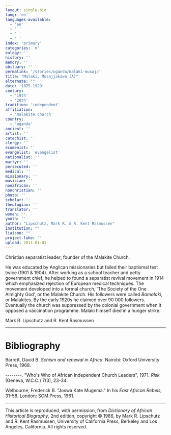 ```yaml
---
layout: single-bio
lang: 'en'
languages-available:
  - 'en'
  - ' '
  - ' '
  - ' '
index: 'primary'
categories: 'm'
eulogy: ''
history: ''
memory: ''
obituary: ''
permalink: '/stories/uganda/malaki-musaj/'
title: "Malaki, Musajjakawa (A)"
alternate: ""
date: '1875-1929'
century:
  - '19th'
  - '20th'
tradition: 'independent'
affiliation:
  - 'malakite church'
country:
  - 'uganda'
ancient: ''
artist: ''
catechist: ''
clergy: ''
ecumenist: ''
evangelist: 'evangelist'
nationalist: ''
martyr: ''
persecuted: ''
medical: ''
missionary: ''
musician: ''
nonafrican: ''
nonchristian: ''
photo: ''
scholar: ''
theologian: ''
translator: ''
women: ''
youth: ''
author: "Lipschutz, Mark R. & R. Kent Rasmussen"
institution: ""
liaison: ""
project-luke: ''
upload: 2011-01-01
---
```




Christian separatist leader; founder of the Malakite Church.

He was educated by Anglican missionaries but failed their baptismal test twice (1901 & 1904).  After working as a school teacher and petty government chief, he helped to found a separatist revival movement in 1914 which emphasized rejection of European medical techniques.  The movement developed into a  formal church, 'The Society of the One Almighty God', or the  Malakite Church.  His followers were called *Bamalaki*, or Malakites.  By the early 1920s he claimed over 90 000 followers.  Eventually the church was suppressed by the colonial government when it opposed a vaccination programme.  Malaki himself died in a hunger strike.

Mark R. Lipschutz and R. Kent Rasmussen

---

# Bibliography

Barrett, David B.  *Schism and renewal in Africa*.  Nairobi: Oxford University Press, 1968.

--------.   "Who's Who of African Independent Church Leaders", 1971.  *Risk* (Geneva, W.C.C.) 7(3), 23-34.

Welbourne, Frederick B.  "Joswa Kate Mugema." In his *East African Rebels,* 31-58.  London:  SCM Press, 1961.

---

This article is reproduced, with permission, from *Dictionary of African Historical Biography*, 2nd edition, copyright &copy; 1986, by Mark R. Lipschutz and R. Kent Rasmussen,  University of California Press, Berkeley and Los Angeles, California.  All rights reserved.
